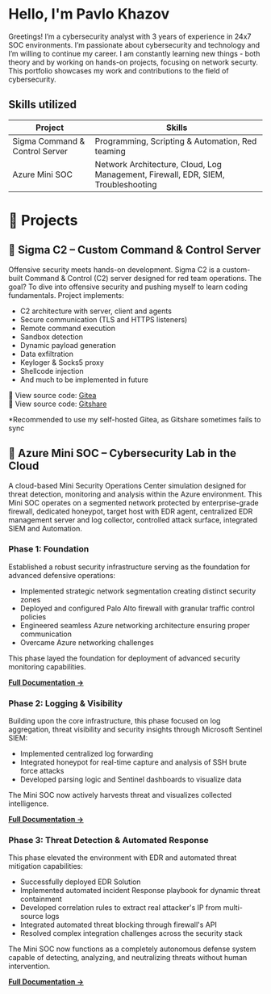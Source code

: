 # Hello, I'm Pavlo Khazov

Greetings! I’m a cybersecurity analyst with 3 years of experience in 24x7 SOC environments. I’m passionate about cybersecurity and technology and I’m willing to continue my career. I am constantly learning new things - both theory and by working on hands-on projects, focusing on network securty. This portfolio showcases my work and contributions to the field of cybersecurity.

## Skills utilized

| Project                                      | Skills                                         |
|----------------------------------------------|-----------------------------------------------|
| Sigma Command & Control Server   | Programming, Scripting & Automation, Red teaming |
| Azure Mini SOC                   | Network Architecture, Cloud, Log Management, Firewall, EDR, SIEM, Troubleshooting |

# 🚀 Projects  

## 🔷 **Sigma C2 – Custom Command & Control Server**  
Offensive security meets hands-on development. Sigma C2 is a custom-built Command & Control (C2) server designed for red team operations. The goal? To dive into offensive security and pushing myself to learn coding fundamentals. 
Project implements: 
* C2 architecture with server, client and agents
* Secure communication (TLS and HTTPS listeners)
* Remote command execution
* Sandbox detection
* Dynamic payload generation
* Data exfiltration
* Keyloger & Socks5 proxy
* Shellcode injection
* And much to be implemented in future

🔗 View source code: [Gitea](https://pkhazov.xyz/pkhazov/Sigma-C2)  
🔗 View source code: [Gitshare](https://gitshare.me/repo/cdc87435-2f59-4761-a003-b5375521e47e)  

*Recommended to use my self-hosted Gitea, as Gitshare sometimes fails to sync

## 🔷 Azure Mini SOC – Cybersecurity Lab in the Cloud

A cloud-based Mini Security Operations Center simulation designed for threat detection, monitoring and analysis within the Azure environment. This Mini SOC operates on a segmented network protected by enterprise-grade firewall, dedicated honeypot, target host with EDR agent, centralized EDR management server and log collector, controlled attack surface, integrated SIEM and Automation.

### Phase 1: Foundation

Established a robust security infrastructure serving as the foundation for advanced defensive operations:

- Implemented strategic network segmentation creating distinct security zones
- Deployed and configured Palo Alto firewall with granular traffic control policies
- Engineered seamless Azure networking architecture ensuring proper communication
- Overcame Azure networking challenges

This phase layed the foundation for deployment of advanced security monitoring capabilities.

**[Full Documentation →](https://github.com/khazovP/Mini-SOC-Phase1)**

### Phase 2: Logging & Visibility

Building upon the core infrastructure, this phase focused on log aggregation, threat visibility and security insights through Microsoft Sentinel SIEM:

- Implemented centralized log forwarding
- Integrated honeypot for real-time capture and analysis of SSH brute force attacks
- Developed parsing logic and Sentinel dashboards to visualize data

The Mini SOC now actively harvests threat and visualizes collected intelligence.

**[Full Documentation →](https://github.com/khazovP/Mini-SOC-Phase2)**

### Phase 3: Threat Detection & Automated Response

This phase elevated the environment with EDR and automated threat mitigation capabilities:

- Successfully deployed EDR Solution
- Implemented automated incident Response playbook for dynamic threat containment
- Developed correlation rules to extract real attacker's IP from multi-source logs
- Integrated automated threat blocking through firewall's API
- Resolved complex integration challenges across the security stack

The Mini SOC now functions as a completely autonomous defense system capable of detecting, analyzing, and neutralizing threats without human intervention.

**[Full Documentation →](https://github.com/khazovP/Mini-SOC-Phase3)**
